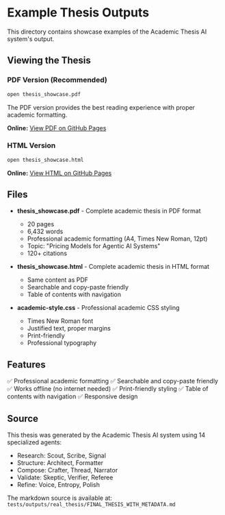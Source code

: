 # Example Thesis Outputs

This directory contains showcase examples of the Academic Thesis AI system's output.

## Viewing the Thesis

### PDF Version (Recommended)
```bash
open thesis_showcase.pdf
```

The PDF version provides the best reading experience with proper academic formatting.

**Online:** [View PDF on GitHub Pages](https://federicodeponte.github.io/academic-thesis-ai/examples/thesis_showcase.pdf)

### HTML Version
```bash
open thesis_showcase.html
```

**Online:** [View HTML on GitHub Pages](https://federicodeponte.github.io/academic-thesis-ai/examples/thesis_showcase.html)

## Files

- **thesis_showcase.pdf** - Complete academic thesis in PDF format
  - 20 pages
  - 6,432 words
  - Professional academic formatting (A4, Times New Roman, 12pt)
  - Topic: "Pricing Models for Agentic AI Systems"
  - 120+ citations

- **thesis_showcase.html** - Complete academic thesis in HTML format
  - Same content as PDF
  - Searchable and copy-paste friendly
  - Table of contents with navigation

- **academic-style.css** - Professional academic CSS styling
  - Times New Roman font
  - Justified text, proper margins
  - Print-friendly
  - Professional typography

## Features

✅ Professional academic formatting
✅ Searchable and copy-paste friendly
✅ Works offline (no internet needed)
✅ Print-friendly styling
✅ Table of contents with navigation
✅ Responsive design

## Source

This thesis was generated by the Academic Thesis AI system using 14 specialized agents:
- Research: Scout, Scribe, Signal
- Structure: Architect, Formatter
- Compose: Crafter, Thread, Narrator
- Validate: Skeptic, Verifier, Referee
- Refine: Voice, Entropy, Polish

The markdown source is available at:
`tests/outputs/real_thesis/FINAL_THESIS_WITH_METADATA.md`
